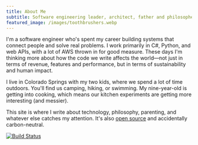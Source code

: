 ```yaml
---
title: About Me
subtitle: Software engineering leader, architect, father and philosopher
featured_image: /images/toothbrushers.webp
---
```


I'm a software engineer who's spent my career building systems that connect people and solve real problems. I work primarily in C#, Python, and web APIs, with a lot of AWS thrown in for good measure. These days I'm thinking more about how the code we write affects the world—not just in terms of revenue, features and performance, but in terms of sustainability and human impact.

I live in Colorado Springs with my two kids, where we spend a lot of time outdoors. You'll find us camping, hiking, or swimming. My nine-year-old is getting into cooking, which means our kitchen experiments are getting more interesting (and messier).

This site is where I write about technology, philosophy, parenting, and whatever else catches my attention. It's also [open source](https://github.com/ehippy/blog) and accidentally carbon-neutral.


[![Build Status](https://github.com/ehippy/blog/actions/workflows/jekyll.yml/badge.svg)](https://github.com/ehippy/blog/actions/workflows/jekyll.yml)